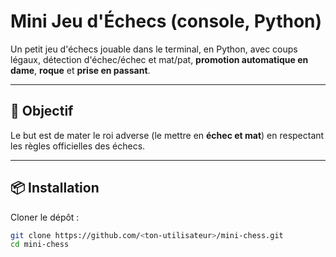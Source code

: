 # Mini Jeu d'Échecs (console, Python)

Un petit jeu d'échecs jouable dans le terminal, en Python, avec coups légaux, détection d'échec/échec et mat/pat, **promotion automatique en dame**, **roque** et **prise en passant**.

---

## 🎯 Objectif
Le but est de mater le roi adverse (le mettre en **échec et mat**) en respectant les règles officielles des échecs.

---

## 📦 Installation
Cloner le dépôt :
```bash
git clone https://github.com/<ton-utilisateur>/mini-chess.git
cd mini-chess
